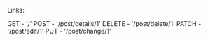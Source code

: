 

Links:

GET - '/'
POST - '/post/details/1'
DELETE - '/post/delete/1'
PATCH - '/post/edit/1'
PUT - '/post/change/1'
